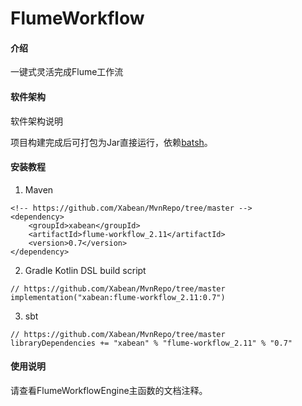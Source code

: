 # FlumeWorkflow

#### 介绍
一键式灵活完成Flume工作流

#### 软件架构
软件架构说明

项目构建完成后可打包为Jar直接运行，依赖[batsh](https://github.com/Xabean/MvnRepo/tree/master/xabean/batsh_2.11)。

#### 安装教程

1. Maven
```
<!-- https://github.com/Xabean/MvnRepo/tree/master -->
<dependency>
    <groupId>xabean</groupId>
    <artifactId>flume-workflow_2.11</artifactId>
    <version>0.7</version>
</dependency>
```
2. Gradle Kotlin DSL build script
```
// https://github.com/Xabean/MvnRepo/tree/master
implementation("xabean:flume-workflow_2.11:0.7")
```
3. sbt
```
// https://github.com/Xabean/MvnRepo/tree/master
libraryDependencies += "xabean" % "flume-workflow_2.11" % "0.7"
```

#### 使用说明

请查看FlumeWorkflowEngine主函数的文档注释。
